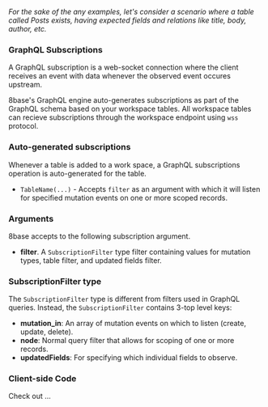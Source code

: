*For the sake of the any examples, let's consider a scenario where a table called Posts exists, having expected fields and relations like title, body, author, etc.*

### GraphQL Subscriptions
A GraphQL subscription is a web-socket connection where the client receives an event with data whenever the observed event occures upstream.

8base's GraphQL engine auto-generates subscriptions as part of the GraphQL schema based on your workspace tables. All workspace tables can recieve subscriptions through the workspace endpoint using `wss` protocol.

### Auto-generated subscriptions
Whenever a table is added to a work space, a GraphQL subscriptions operation is auto-generated for the table.

* `TableName(...)` - Accepts `filter` as an argument with which it will listen for specified mutation events on one or more scoped records.

### Arguments
8base accepts to the following subscription argument.

* **filter**. A `SubscriptionFilter` type filter containing values for mutation types, table filter, and updated fields filter.

### SubscriptionFilter type
The `SubscriptionFilter` type is different from filters used in GraphQL queries. Instead, the `SubscriptionFilter` contains 3-top level keys:

* **mutation_in**: An array of mutation events on which to listen (create, update, delete).
* **node**: Normal query filter that allows for scoping of one or more records.
* **updatedFields**: For specifying which individual fields to observe. 

### Client-side Code
Check out ...
